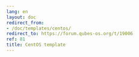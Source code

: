 ```yaml
---
lang: en
layout: doc
redirect_from:
- /doc/templates/centos/
redirect_to: https://forum.qubes-os.org/t/19006
ref: 81
title: CentOS template
---
```

